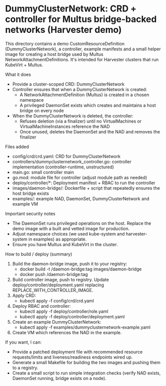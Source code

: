 # DummyClusterNetwork: CRD + controller for Multus bridge-backed networks (Harvester demo)

This directory contains a demo CustomResourceDefinition (DummyClusterNetwork), a controller, example manifests and a small helper image for creating a host bridge used by Multus NetworkAttachmentDefinitions. It's intended for Harvester clusters that run KubeVirt + Multus.

What it does
- Provide a cluster-scoped CRD: DummyClusterNetwork
- Controller ensures that when a DummyClusterNetwork is created:
  - A NetworkAttachmentDefinition (Multus) is created in a chosen namespace
  - A privileged DaemonSet exists which creates and maintains a host bridge on every node
- When the DummyClusterNetwork is deleted, the controller:
  - Refuses deletion (via a finalizer) until no VirtualMachines or VirtualMachineInstances reference the NAD
  - Once unused, deletes the DaemonSet and the NAD and removes the finalizer

Files added
- config/crd/crd.yaml: CRD for DummyClusterNetwork
- controllers/dummyclusternetwork_controller.go: controller implementation (controller-runtime, unstructured)
- main.go: small controller main
- go.mod: module file for controller (adjust module path as needed)
- deploy/controller/*: Deployment manifest + RBAC to run the controller
- images/daemon-bridge/: Dockerfile + script that repeatedly ensures the host bridge exists
- examples/: example NAD, DaemonSet, DummyClusterNetwork and example VM

Important security notes
- The DaemonSet runs privileged operations on the host. Replace the demo image with a built and vetted image for production.
- Adjust namespace choices (we used kube-system and harvester-system in examples) as appropriate.
- Ensure you have Multus and KubeVirt in the cluster.

How to build / deploy (summary)
1. Build the daemon-bridge image, push it to your registry:
   - docker build -t <registry>/daemon-bridge:tag images/daemon-bridge
   - docker push <registry>/daemon-bridge:tag
2. Build controller image, push to registry. Update deploy/controller/deployment.yaml replacing REPLACE_WITH_CONTROLLER_IMAGE.
3. Apply CRD:
   - kubectl apply -f config/crd/crd.yaml
4. Deploy RBAC and controller:
   - kubectl apply -f deploy/controller/role.yaml
   - kubectl apply -f deploy/controller/deployment.yaml
5. Create an example DummyClusterNetwork:
   - kubectl apply -f examples/dummyclusternetwork-example.yaml
6. Create VM which references the NAD in the example.

If you want, I can:
- Provide a patched deployment file with recommended resource requests/limits and liveness/readiness endpoints wired up.
- Generate a small Makefile for building the two images and pushing them to a registry.
- Create a small script to run simple integration checks (verify NAD exists, DaemonSet running, bridge exists on a node).

